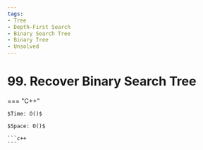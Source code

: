```yaml
---
tags:
- Tree
- Depth-First Search
- Binary Search Tree
- Binary Tree
- Unsolved
---
```



# 99. Recover Binary Search Tree

=== "C++"

    $Time: O()$

    $Space: O()$

    ```c++
    ```